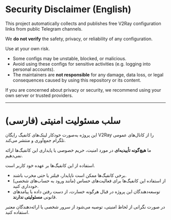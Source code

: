 # Security Disclaimer (English)

This project automatically collects and publishes free V2Ray configuration links from public Telegram channels.

We **do not verify** the safety, privacy, or reliability of any configuration.

Use at your own risk.

- Some configs may be unstable, blocked, or malicious.
- Avoid using these configs for sensitive activities (e.g. logging into personal accounts).
- The maintainers are **not responsible** for any damage, data loss, or legal consequences caused by using this repository or its content.

If you are concerned about privacy or security, we recommend using your own server or trusted providers.

---

# سلب مسئولیت امنیتی (فارسی)

این پروژه به‌صورت خودکار لینک‌های کانفیگ رایگان V2Ray را از کانال‌های عمومی تلگرام جمع‌آوری و منتشر می‌کند.

ما **هیچ‌گونه تأییدیه‌ای** در مورد امنیت، حریم خصوصی یا پایداری این کانفیگ‌ها ارائه نمی‌دهیم.

استفاده از این کانفیگ‌ها بر عهده خود کاربر است.

- برخی کانفیگ‌ها ممکن است ناپایدار، فیلتر یا حتی مخرب باشند.
- از استفاده این کانفیگ‌ها برای فعالیت‌های حساس (مانند ورود به حساب‌های شخصی) خودداری کنید.
- توسعه‌دهندگان این پروژه در قبال هرگونه خسارت، از دست رفتن داده یا پیامدهای قانونی **مسئولیتی ندارند**.

در صورت نگرانی از لحاظ امنیتی، توصیه می‌شود از سرور شخصی یا ارائه‌دهندگان معتبر استفاده کنید.
